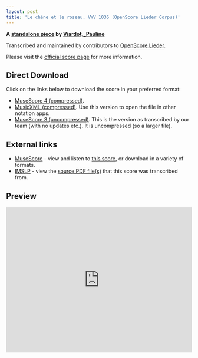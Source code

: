 ```yaml
---
layout: post
title: 'Le chêne et le roseau, VWV 1036 (OpenScore Lieder Corpus)'
---
```


__A [standalone piece](https://fourscoreandmore.org/OpenScore/Viardot%2C_Pauline/_/) by [Viardot,_Pauline](https://fourscoreandmore.org/OpenScore/Viardot%2C_Pauline)__

Transcribed and maintained by contributors to [OpenScore Lieder].

Please visit the [official score page] for more information.

[official score page]: https://musescore.com/openscore-lieder-corpus/scores/6575283
[OpenScore Lieder]: https://musescore.com/openscore-lieder-corpus

## Direct Download

Click on the links below to download the score in your preferred format:
- [MuseScore 4 (compressed)](https://fourscoreandmore.org/OpenScore/Viardot%2C_Pauline/_/Le_ch%C3%AAne_et_le_roseau%2C_VWV_1036.mscz).
- [MusicXML (compressed)](https://fourscoreandmore.org/OpenScore/Viardot%2C_Pauline/_/Le_ch%C3%AAne_et_le_roseau%2C_VWV_1036.mxl). Use this version to open the file in other notation apps.
- [MuseScore 3 (uncompressed)](https://raw.githubusercontent.com/OpenScore/Lieder/refs/heads/main/scores/Viardot%2C_Pauline/_/Le_ch%C3%AAne_et_le_roseau%2C_VWV_1036/lc6575283.mscx). This is the version as transcribed by our team (with no updates etc.). It is uncompressed (so a larger file).

## External links

- [MuseScore] - view and listen to [this score][MuseScore], or download in a variety of formats.
- [IMSLP] - view the [source PDF file(s)][IMSLP] that this score was transcribed from.

[MuseScore]: https://musescore.com/score/6575283
[IMSLP]: https://imslp.org/wiki/Special:ReverseLookup/441122

## Preview

<iframe width="100%" height="394" src="https://musescore.com/openscore-lieder-corpus/scores/6575283/embed" frameborder="0" allowfullscreen allow="autoplay; fullscreen"></iframe>

